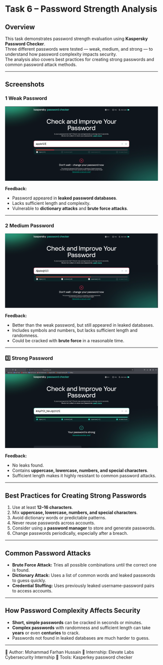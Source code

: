 #  Task 6 – Password Strength Analysis

##  Overview
This task demonstrates password strength evaluation using **Kaspersky Password Checker**.  
Three different passwords were tested — weak, medium, and strong — to understand how password complexity impacts security.  
The analysis also covers best practices for creating strong passwords and common password attack methods.

---

##  Screenshots

### 1️ Weak Password
![Weak Password](password1_weak.png)

**Feedback:**  
- Password appeared in **leaked password databases**.  
- Lacks sufficient length and complexity.  
- Vulnerable to **dictionary attacks** and **brute force attacks**.

---

### 2️ Medium Password
![Medium Password](password2_medium.png)

**Feedback:**  
- Better than the weak password, but still appeared in leaked databases.  
- Includes symbols and numbers, but lacks sufficient length and randomness.  
- Could be cracked with **brute force** in a reasonable time.

---
### 3️⃣ Strong Password
![Strong Password](password3_strong.png)

**Feedback:**  
- No leaks found.  
- Contains **uppercase, lowercase, numbers, and special characters**.  
- Sufficient length makes it highly resistant to common password attacks.

---

## Best Practices for Creating Strong Passwords
1. Use at least **12–16 characters**.
2. Mix **uppercase, lowercase, numbers, and special characters**.
3. Avoid dictionary words or predictable patterns.
4. Never reuse passwords across accounts.
5. Consider using a **password manager** to store and generate passwords.
6. Change passwords periodically, especially after a breach.

---

##  Common Password Attacks
- **Brute Force Attack:** Tries all possible combinations until the correct one is found.  
- **Dictionary Attack:** Uses a list of common words and leaked passwords to guess quickly.  
- **Credential Stuffing:** Uses previously leaked username-password pairs to access accounts.

---

##  How Password Complexity Affects Security
- **Short, simple passwords** can be cracked in seconds or minutes.
- **Complex passwords** with randomness and sufficient length can take **years** or even **centuries** to crack.
- Passwords not found in leaked databases are much harder to guess.

---

🔹 Author: Mohammad Farhan Hussain
🔹 Internship: Elevate Labs Cybersecurity Internship
🔹 Tools: Kasperkey password checker

